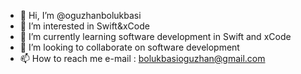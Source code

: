 - 👋 Hi, I’m @oguzhanbolukbasi
- 👀 I’m interested in Swift&xCode
- 🌱 I’m currently learning software development in Swift and xCode
- 💞️ I’m looking to collaborate on software development
- 📫 How to reach me e-mail : bolukbasioguzhan@gmail.com

<!---
oguzhanbolukbasi/oguzhanbolukbasi is a ✨ special ✨ repository because its `README.md` (this file) appears on your GitHub profile.
You can click the Preview link to take a look at your changes.
--->
